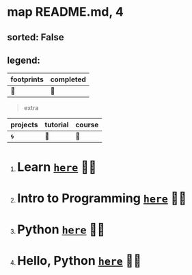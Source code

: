 # map README.md, 4

## sorted: False


## legend:

| footprints | completed | 
|---|---|
| :footprints: | :green_heart: |

> extra
>
| projects | tutorial | course |
|---|---|---|
| :cyclone: | :floppy_disk: | :whale: |

1. # Learn [`here`](./https§§§www.kaggle.com§learn/readme.md) :footprints::pushpin:
1. # Intro to Programming [`here`](./https§§§www.kaggle.com§learn§intro-to-programming/readme.md) :green_heart::pushpin:
1. # Python [`here`](./https§§§www.kaggle.com§learn§python/readme.md) :footprints::pushpin:
1. # Hello, Python [`here`](./https§§§www.kaggle.com§code§colinmorris§hello-python/readme.md) :footprints::pushpin:
